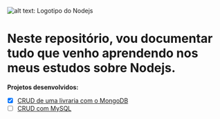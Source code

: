  ![alt text: Logotipo do Nodejs](https://ennio.com.br/storage/2016/12/nodejs-logo.png)

# Neste repositório, vou documentar tudo que venho aprendendo nos meus estudos sobre Nodejs.

**Projetos desenvolvidos:**

- [X] [CRUD de uma livraria com o MongoDB](https://github.com/davidneves11/estudos-nodejs/tree/main/livraria)
- [ ] [CRUD com MySQL](https://github.com/davidneves11/estudos-nodejs/tree/main/escola)
